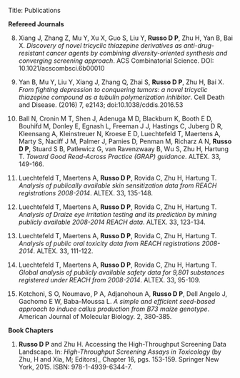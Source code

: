 Title: Publications

__Refereed Journals__

8. Xiang J, Zhang Z, Mu Y, Xu X, Guo S, Liu Y, __Russo D P__, Zhu H, Yan B, Bai X. _Discovery of novel tricyclic thiazepine derivatives as anti-drug-resistant cancer agents by combining diversity-oriented synthesis and converging screening approach_. ACS Combinatorial Science. DOI: 10.1021/acscombsci.6b00010 


7. Yan B, Mu Y, Liu Y, Xiang J, Zhang Q, Zhai S, __Russo D P__, Zhu H, Bai X. _From fighting depression to conquering tumors: a novel 
tricyclic thiazepine compound as a tubulin polymerization inhibitor_. Cell Death and Disease. (2016) 7, e2143; doi:10.1038/cddis.2016.53 

6. Ball N, Cronin M T, Shen J, Adenuga M D, Blackburn K, Booth E D, Bouhifd M, Donley E, Egnash L, Freeman J J, Hastings C, Juberg D R, 
Kleensang A, Kleinstreuer N, Kroese E D, Luechtefeld T, Maertens A, Marty S, Naciff J M, Palmer J, Pamies D, Penman M, Richarz A N, 
__Russo D P__, Stuard S B, Patlewicz G, van Ravenzwaay B, Wu S, Zhu H, Hartung T. _Toward Good Read-Across Practice (GRAP) guidance_. 
ALTEX. 33, 149-166. 

5. Luechtefeld T, Maertens A, __Russo D P__, Rovida C, Zhu H, Hartung T. _Analysis of publically available skin sensitization data from 
REACH registrations 2008-2014_. ALTEX. 33, 135-148. 

4. Luechtefeld T, Maertens A, __Russo D P__, Rovida C, Zhu H, Hartung T. _Analysis of Draize eye irritation testing and its prediction by mining publicly available 2008-2014 REACH data_. ALTEX. 33, 123-134. 

3. Luechtefeld T, Maertens A, __Russo D P__, Rovida C, Zhu H, Hartung T. _Analysis of public oral toxicity data from REACH registrations 
2008-2014_. ALTEX. 33, 111-122. 

2. Luechtefeld T, Maertens A, __Russo D P__, Rovida C, Zhu H, Hartung T. _Global analysis of publicly available safety data for 9,801 substances registered under REACH from 2008-2014_. ALTEX. 33, 95-109. 

1. Kotchoni, S O, Noumavo, P A, Adjanohoun A, __Russo D P__, Dell Angelo J, Gachomo E W, Baba-Moussa L. _A simple and efficient seed-based approach to induce callus production from B73 maize genotype_. American Journal of Molecular Biology. 2, 380-385. 

__Book Chapters__

1. __Russo D P__ and Zhu H. Accessing the High-Throughput Screening Data Landscape. In: _High-Throughput Screening Assays in Toxicology_ (by Zhu, H and Xia, M; Editors)_ Chapter 16, pgs. 153-159. Springer New York, 2015.  ISBN: 978-1-4939-6344-7.